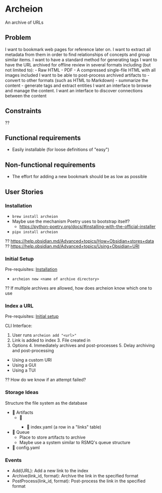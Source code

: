 # Archeion

An archive of URLs

## Problem

I want to bookmark web pages for reference later on. 
I want to extract all metadata from them in order to find relationships of concepts and group similar items.
I want to have a standard method for generating tags
I want to have the URL archived for offline review in several formats including (but not limited to):
    - Raw HTML
    - PDF
    - A compressed single-file HTML with all images included
I want to be able to post-process archived artifacts to
    - convert to other formats (such as HTML to Markdown)
    - summarize the content
    - generate tags and extract entities
I want an interface to browse and manage the content.
I want an interface to discover connections between the content

## Constraints

??

## Functional requirements

- Easily installable (for loose definitions of "easy")

## Non-functional requirements

- The effort for adding a new bookmark should be as low as possible

## User Stories

### Installation

- `brew install archeion`
- Maybe use the mechanism Poetry uses to bootstrap itself?
  - https://python-poetry.org/docs/#installing-with-the-official-installer
- `pipx install archeion`

?? https://help.obsidian.md/Advanced+topics/How+Obsidian+stores+data
?? https://help.obsidian.md/Advanced+topics/Using+Obsidian+URI

### Initial Setup

Pre-requisites: [Installation](#installation)

- `archeion new <name of archive directory>`

?? If multiple archives are allowed, how does archeion know which one to use


### Index a URL

Pre-requisites: [Initial setup](#initial-setup)

CLI Interface:

1. User runs `archeion add "<url>"`
2. Link is added to index
   3. File created in 
3. Options
   4. Immediately archives and post-processes
   5. Delay archiving and post-processing

- Using a custom URI
- Using a GUI
- Using a TUI

?? How do we know if an attempt failed?

### Storage Ideas

Structure the file system as the database

- 📂 Artifacts
    - 📂 <unique-filename>
        - 📄 index.yaml (a row in a "links" table)
- 📂 Queue
    - Place to store artifacts to archive
    - Maybe use a system similar to RSMQ's queue structure
- 📄 config.yaml


### Events

- Add(URL): Add a new link to the index
- Archive(link_id, format): Archive the link in the specified format
- PostProcess(link_id, format): Post-process the link in the specified format
